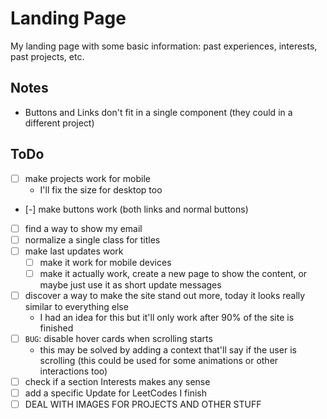 # Landing Page

My landing page with some basic information: past experiences, interests, past projects, etc.

## Notes

- Buttons and Links don't fit in a single component (they could in a different project)

## ToDo

- [ ] make projects work for mobile 
  - I'll fix the size for desktop too
- [-] make buttons work (both links and normal buttons)
- [ ] find a way to show my email
- [ ] normalize a single class for titles
- [ ] make last updates work
  - [ ] make it work for mobile devices
  - [ ] make it actually work, create a new page to show the content, or maybe just use it as short update messages
- [ ] discover a way to make the site stand out more, today it looks really similar to everything else
  - I had an idea for this but it'll only work after 90% of the site is finished
- [ ] `BUG`: disable hover cards when scrolling starts
  - this may be solved by adding a context that'll say if the user is scrolling (this could be used for some animations or other interactions too)
- [ ] check if a section Interests makes any sense
- [ ] add a specific Update for LeetCodes I finish
- [ ] DEAL WITH IMAGES FOR PROJECTS AND OTHER STUFF